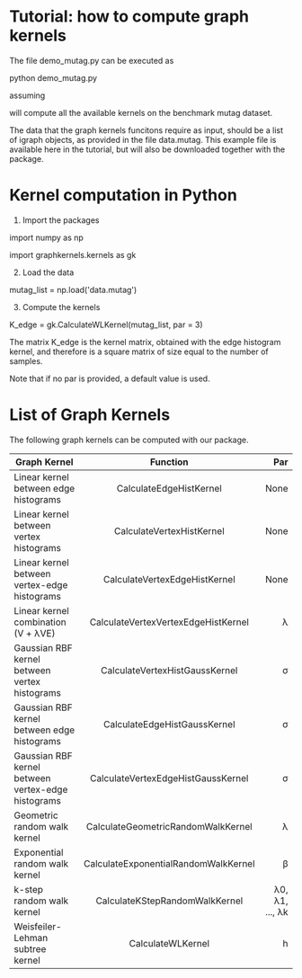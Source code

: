 # Tutorial: how to compute graph kernels

The file demo_mutag.py can be executed as 

python demo_mutag.py

assuming 

will compute all the available kernels on the benchmark mutag dataset. 

The data that the graph kernels funcitons require as input, should be a list of igraph objects, as provided in the file data.mutag. This example file is available here in the tutorial, but will also be downloaded together with the package. 

# Kernel computation in Python

1) Import the packages

import numpy as np

import graphkernels.kernels as gk

2) Load the data

mutag_list = np.load('data.mutag')

3) Compute the kernels

K_edge = gk.CalculateWLKernel(mutag_list, par = 3)


The matrix K_edge is the kernel matrix, obtained with the edge histogram kernel, and therefore is a square matrix of size equal to the number of samples.

Note that if no par is provided, a default value is used. 

# List of Graph Kernels

The following graph kernels can be computed with our package. 


| Graph Kernel      | Function           | Par  |
| ------------- |:-------------:| -----:|
| Linear kernel between edge histograms	| CalculateEdgeHistKernel |	None |
| Linear kernel between vertex histograms | CalculateVertexHistKernel|	None |
| Linear kernel between vertex-edge histograms | CalculateVertexEdgeHistKernel |	None |
| Linear kernel combination (V + λVE)	| CalculateVertexVertexEdgeHistKernel |	λ |
| Gaussian RBF kernel between vertex histograms	| CalculateVertexHistGaussKernel |	σ |
| Gaussian RBF kernel between edge histograms | CalculateEdgeHistGaussKernel |	σ |
| Gaussian RBF kernel between vertex-edge histograms | CalculateVertexEdgeHistGaussKernel |	σ |
| Geometric random walk kernel | CalculateGeometricRandomWalkKernel |	λ |
| Exponential random walk kernel | CalculateExponentialRandomWalkKernel	| β |
| k-step random walk kernel | CalculateKStepRandomWalkKernel |	λ0, λ1, ..., λk |
| Weisfeiler-Lehman subtree kernel | CalculateWLKernel | h | 





